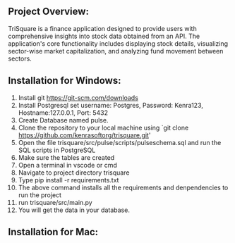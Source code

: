 ## Project Overview:

TriSquare is a finance application designed to provide users with comprehensive insights into stock data obtained from an API. The application's core functionality includes displaying stock details, visualizing sector-wise market capitalization, and analyzing fund movement between sectors.

## Installation for Windows:

1. Install git https://git-scm.com/downloads
2. Install Postgresql set username: Postgres, Password: Kenra123, Hostname:127.0.0.1, Port: 5432
3. Create Database named pulse.
4. Clone the repository to your local machine using `git clone https://github.com/kenrasoftorg/trisquare.git'
5. Open the file trisquare/src/pulse/scripts/pulseschema.sql and run the SQL scripts in PostgreSQL
6. Make sure the tables are created
7. Open a terminal in vscode or cmd
8. Navigate to project directory trisquare
9. Type pip install -r requirements.txt
10. The above command installs all the requirements and denpendencies to run the project
11. run trisquare/src/main.py
12. You will get the data in your database.

## Installation for Mac:

